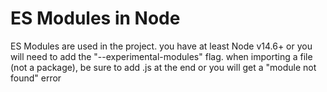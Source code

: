 # ES Modules in Node

ES Modules are used in the project. you have at least Node v14.6+ or you will need to add the "--experimental-modules" flag.
when importing a file (not a package), be sure to add .js at the end or you will get a "module not found" error
